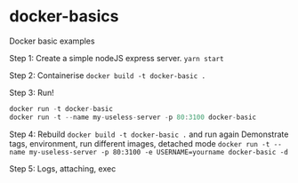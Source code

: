 # docker-basics
Docker basic examples

Step 1:
Create a simple nodeJS express server. `yarn start`

Step 2:
Containerise `docker build -t docker-basic .`

Step 3:
Run! 
```javascript
docker run -t docker-basic
docker run -t --name my-useless-server -p 80:3100 docker-basic
```

Step 4:
Rebuild `docker build -t docker-basic .` and run again
Demonstrate tags, environment, run different images, detached mode
`docker run -t --name my-useless-server -p 80:3100 -e USERNAME=yourname docker-basic -d`

Step 5:
Logs, attaching, exec